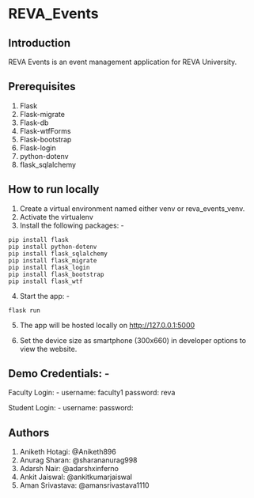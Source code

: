# REVA_Events

## Introduction

REVA Events is an event management application for REVA University. 

## Prerequisites

1. Flask
2. Flask-migrate
3. Flask-db
4. Flask-wtfForms
5. Flask-bootstrap
6. Flask-login
7. python-dotenv
8. flask_sqlalchemy

## How to run locally

1. Create a virtual environment named either venv or reva_events_venv. 
2. Activate the virtualenv
3. Install the following packages: -

``` 
pip install flask 
pip install python-dotenv
pip install flask_sqlalchemy
pip install flask_migrate
pip install flask_login
pip install flask_bootstrap
pip install flask_wtf
```

4. Start the app: -
```
flask run
```
5. The app will be hosted locally on http://127.0.0.1:5000

6. Set the device size as smartphone (300x660) in developer options to view the website.  

## Demo Credentials: -

Faculty Login: -
username: faculty1
password: reva

Student Login: -
username:
password: 

## Authors

1. Aniketh Hotagi: @Aniketh896
2. Anurag Sharan: @sharananurag998
3. Adarsh Nair: @adarshxinferno
4. Ankit Jaiswal: @ankitkumarjaiswal
5. Aman Srivastava: @amansrivastava1110
